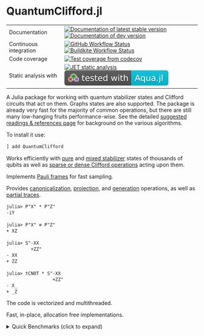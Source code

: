 # QuantumClifford.jl

<table>
    <tr>
        <td>Documentation</td>
        <td>
            <a href="https://quantumsavory.github.io/QuantumClifford.jl/stable"><img src="https://img.shields.io/badge/docs-stable-blue.svg" alt="Documentation of latest stable version"></a>
            <a href="https://quantumsavory.github.io/QuantumClifford.jl/dev"><img src="https://img.shields.io/badge/docs-dev-blue.svg" alt="Documentation of dev version"></a>
        </td>
    </tr><tr></tr>
    <tr>
        <td>Continuous integration</td>
        <td>
            <a href="https://github.com/QuantumSavory/QuantumClifford.jl/actions?query=workflow%3ACI+branch%3Amaster"><img src="https://github.com/QuantumSavory/QuantumClifford.jl/actions/workflows/ci.yml/badge.svg" alt="GitHub Workflow Status"></a>
            <a href="https://buildkite.com/quantumsavory/quantumclifford"><img src="https://badge.buildkite.com/8ef137151415f29c03544c5b7963f6bc6afc1022f29cfc072a.svg?branch=master" alt="Buildkite Workflow Status"></a>
        </td>
    </tr><tr></tr>
    <tr>
        <td>Code coverage</td>
        <td>
            <a href="https://codecov.io/gh/QuantumSavory/QuantumClifford.jl"><img src="https://img.shields.io/codecov/c/gh/QuantumSavory/QuantumClifford.jl?label=codecov" alt="Test coverage from codecov"></a>
        </td>
    </tr><tr></tr>
    <tr>
        <td>Static analysis with</td>
        <td>
            <a href="https://github.com/aviatesk/JET.jl"><img src="https://img.shields.io/badge/%F0%9F%9B%A9%EF%B8%8F_tested_with-JET.jl-233f9a" alt="JET static analysis"></a>
            <a href="https://github.com/JuliaTesting/Aqua.jl"><img src="https://raw.githubusercontent.com/JuliaTesting/Aqua.jl/master/badge.svg" alt="Aqua QA"></a>
        </td>
    </tr>
</table>


A Julia package for working with quantum stabilizer states and Clifford circuits
that act on them. Graphs states are also supported. The package is already very fast for the majority of common operations, but there are still many low-hanging fruits performance-wise. See the detailed [suggested readings & references page](https://quantumsavory.github.io/QuantumClifford.jl/dev/references/#Suggested-reading) for background on the various algorithms.

To install it use:

```julia
] add QuantumClifford
```

Works efficiently with
[pure](https://quantumsavory.github.io/QuantumClifford.jl/dev/manual/#Stabilizers-1) and
[mixed stabilizer](https://quantumsavory.github.io/QuantumClifford.jl/dev/mixed/#Mixed-Stabilizer-States-1)
states of thousands of qubits
as well as
[sparse or dense Clifford operations](https://quantumsavory.github.io/QuantumClifford.jl/dev/manual/#Clifford-Operators-1)
acting upon them.

Implements [Pauli frames](https://quantumsavory.github.io/QuantumClifford.jl/dev/ecc_example_sim/) for fast sampling.

Provides
[canonicalization](https://quantumsavory.github.io/QuantumClifford.jl/dev/manual/#Canonicalization-of-Stabilizers-1),
[projection](https://quantumsavory.github.io/QuantumClifford.jl/dev/manual/#Projective-Measurements-1), and
[generation](https://quantumsavory.github.io/QuantumClifford.jl/dev/manual/#Generating-a-Pauli-Operator-with-Stabilizer-Generators-1) operations,
as well as
[partial traces](https://quantumsavory.github.io/QuantumClifford.jl/dev/manual/#Partial-Traces-1).

```jldoctest
julia> P"X" * P"Z"
-iY

julia> P"X" ⊗ P"Z"
+ XZ

julia> S"-XX
         +ZZ"
- XX
+ ZZ

julia> tCNOT * S"-XX
                 +ZZ"
- X_
+ _Z
```

The code is vectorized and multithreaded.

Fast, in-place, allocation free implementations.

<details>
    <summary>Quick Benchmarks (click to expand)</summary>

#### Comparison against other Clifford simulators

The only other simulator of similar performance I know of is [Stim](https://github.com/quantumlib/Stim).

The "low level" functionality is of similar performance in Stim and QuantumClifford but different tradeoffs are made at the higher levels: to multiply in-place 1M-qubit Pauli operators Stim and QuantumClifford.jl both need around 15μs. The difference is inconsequential and depends on compilers and hardware.

Of note is that Stim achieved this performance through high-quality C++ SIMD code of significant sophistication, while QuantumClifford.jl is implemented in pure and simple Julia.

#### Multiplying two 1 gigaqubit Paulis in 13 ms

```jldoctest
julia> a = random_pauli(1_000_000_000);
julia> b = random_pauli(1_000_000_000);
julia> @benchmark QuantumClifford.mul_left!(a,b)
BenchmarkTools.Trial: 373 samples with 1 evaluation.
 Range (min … max):  13.209 ms …  14.304 ms  ┊ GC (min … max): 0.00% … 0.00%
 Time  (median):     13.355 ms               ┊ GC (median):    0.00%
 Time  (mean ± σ):   13.427 ms ± 173.503 μs  ┊ GC (mean ± σ):  0.00% ± 0.00%

 Memory estimate: 0 bytes, allocs estimate: 0.
```

#### Canonicalization of a random 1000-qubit stabilizer in 9 ms

```jldoctest
julia> @benchmark canonicalize!(s) setup=(s=random_stabilizer(1000))
BenchmarkTools.Trial: 6 samples with 1 evaluation.
 Range (min … max):  8.516 ms …  8.614 ms  ┊ GC (min … max): 0.00% … 0.00%
 Time  (median):     8.536 ms              ┊ GC (median):    0.00%
 Time  (mean ± σ):   8.550 ms ± 35.883 μs  ┊ GC (mean ± σ):  0.00% ± 0.00%

 Memory estimate: 0 bytes, allocs estimate: 0.
```

#### Dense tableaux multiplication (tensor product of 500 CNOT gates acting 1000 qubits) in 17 ms

```jldoctest
julia> @benchmark apply!(s, gate) setup=(s=random_stabilizer(1000); gate=tensor_pow(tCNOT,500))
BenchmarkTools.Trial: 6 samples with 1 evaluation.
 Range (min … max):  16.879 ms … 17.064 ms  ┊ GC (min … max): 0.00% … 0.00%
 Time  (median):     17.010 ms              ┊ GC (median):    0.00%
 Time  (mean ± σ):   16.997 ms ± 63.050 μs  ┊ GC (mean ± σ):  0.00% ± 0.00%

 Memory estimate: 800 bytes, allocs estimate: 4.
```

#### Sparse gate application to only specified qubits in a 1000 qubit tableau in 3 μs

```jldoctest
julia> @benchmark apply!(s, sCNOT(32,504)) setup=(s=random_stabilizer(1000))
BenchmarkTools.Trial: 6 samples with 8 evaluations.
 Range (min … max):  2.867 μs …   3.228 μs  ┊ GC (min … max): 0.00% … 0.00%
 Time  (median):     3.043 μs               ┊ GC (median):    0.00%
 Time  (mean ± σ):   3.049 μs ± 119.106 ns  ┊ GC (mean ± σ):  0.00% ± 0.00%

 Memory estimate: 0 bytes, allocs estimate: 0.
```

#### Measuring a dense 1000 qubit Pauli operator in 18 μs

```jldoctest
julia> s=random_destabilizer(1000); p=random_pauli(1000);

julia> @benchmark project!(_s,_p) setup=(_s=copy(s);_p=copy(p)) evals=1
BenchmarkTools.Trial: 10000 samples with 1 evaluation.
 Range (min … max):  17.753 μs … 39.444 μs  ┊ GC (min … max): 0.00% … 0.00%
 Time  (median):     21.971 μs              ┊ GC (median):    0.00%
 Time  (mean ± σ):   21.893 μs ±  2.234 μs  ┊ GC (mean ± σ):  0.00% ± 0.00%

 Memory estimate: 480 bytes, allocs estimate: 4.
```

#### Measuring a single qubit in a 1000 qubit tableau in 15 μs

```jldoctest
julia> s=MixedDestabilizer(random_destabilizer(1000));

julia> @benchmark projectY!(_s,42) setup=(_s=copy(s)) evals=1
BenchmarkTools.Trial: 10000 samples with 1 evaluation.
 Range (min … max):  15.379 μs … 37.630 μs  ┊ GC (min … max): 0.00% … 0.00%
 Time  (median):     16.912 μs              ┊ GC (median):    0.00%
 Time  (mean ± σ):   17.120 μs ±  1.335 μs  ┊ GC (mean ± σ):  0.00% ± 0.00%

 Memory estimate: 464 bytes, allocs estimate: 5.
```

Benchmarks executed on a single thread on Ryzen Zen4 16-core CPU:

```
julia> versioninfo()
Julia Version 1.9.1
Commit 147bdf428cd (2023-06-07 08:27 UTC)
Platform Info:
  OS: Linux (x86_64-linux-gnu)
  CPU: 32 × AMD Ryzen 9 7950X 16-Core Processor
  WORD_SIZE: 64
  LIBM: libopenlibm
  LLVM: libLLVM-14.0.6 (ORCJIT, znver3)
  Threads: 1 on 32 virtual cores
```

More detailed benchmarks can be seen at [github.com/QuantumSavory/QuantumCliffordBenchmarksLog](https://github.com/QuantumSavory/QuantumCliffordBenchmarksLog).
</details>
